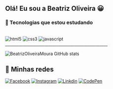 ## Olá! Eu sou a Beatriz Oliveira 😀

### 📖 Tecnologias que estou estudando

<div style="display:inline-block"><br/>
    <img align="center" alt="html5" src="https://img.shields.io/badge/HTML5-E34F26?style=for-the-badge&logo=html5&logoColor=white"/> <img align="center" alt="css3" src="https://img.shields.io/badge/CSS3-1572B6?style=for-the-badge&logo=css3&logoColor=white"/> <img align="center" alt="javascript" src="https://img.shields.io/badge/JavaScript-F7DF1E?style=for-the-badge&logo=javascript&logoColor=black"/>
</div>
____________________________________________________

![BeatrizOliveiraMoura GitHub stats](https://github-readme-stats.vercel.app/api?username=BeatrizOliveiraMoura&show_icons=true&theme=radical)

## 📱 Minhas redes

[![Facebook](https://img.shields.io/badge/Facebook-1877F2?style=for-the-badge&logo=facebook&logoColor=white)](https://www.facebook.com/Beatriiz.oliiveiiraa) [![Instagram](https://img.shields.io/badge/Instagram-E4405F?style=for-the-badge&logo=instagram&logoColor=white)](https://www.instagram.com/be.eller07/) [![Linkdin](https://img.shields.io/badge/LinkedIn-0077B5?style=for-the-badge&logo=linkedin&logoColor=white)](https://www.linkedin.com/in/beatriiz-oliveria-1a1a4327b/) [![CodePen](https://img.shields.io/badge/Codepen-000000?style=for-the-badge&logo=codepen&logoColor=white)](https://codepen.io/beatriiz-oliveria)
